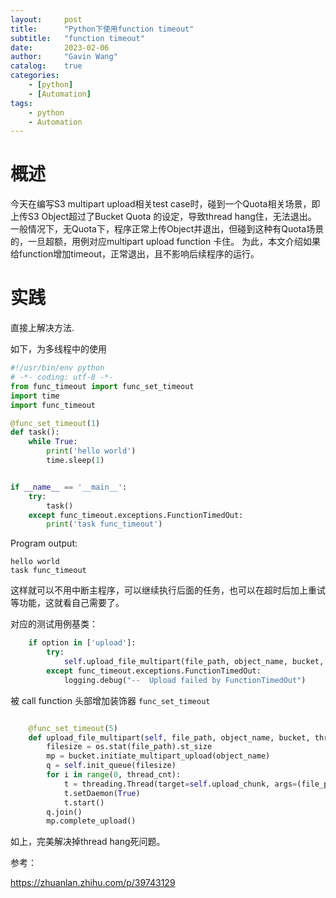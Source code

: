 ```yaml
---
layout:     post
title:      "Python下使用function timeout"
subtitle:   "function timeout"
date:       2023-02-06
author:     "Gavin Wang"
catalog:    true
categories:
    - [python]
    - [Automation]
tags:
    - python
    - Automation 
---
```



# 概述

今天在编写S3 multipart upload相关test case时，碰到一个Quota相关场景，即上传S3 Object超过了Bucket Quota 的设定，导致thread hang住，无法退出。
一般情况下，无Quota下，程序正常上传Object并退出，但碰到这种有Quota场景的，一旦超额，用例对应multipart upload function 卡住。
为此，本文介绍如果给function增加timeout，正常退出，且不影响后续程序的运行。


#  实践

直接上解决方法.

如下，为多线程中的使用


```python
#!/usr/bin/env python
# -*- coding: utf-8 -*-
from func_timeout import func_set_timeout
import time
import func_timeout

@func_set_timeout(1)
def task():
    while True:
        print('hello world')
        time.sleep(1)


if __name__ == '__main__':
    try:
        task()
    except func_timeout.exceptions.FunctionTimedOut:
        print('task func_timeout')

``` 

Program output:

```shell
hello world
task func_timeout
``` 

这样就可以不用中断主程序，可以继续执行后面的任务，也可以在超时后加上重试等功能，这就看自己需要了。


对应的测试用例基类：

```python
    if option in ['upload']:
        try:
            self.upload_file_multipart(file_path, object_name, bucket, thread_cnt)
        except func_timeout.exceptions.FunctionTimedOut:
            logging.debug("--  Upload failed by FunctionTimedOut")
``` 

被 call function 头部增加装饰器 `func_set_timeout`

```python

    @func_set_timeout(5)
    def upload_file_multipart(self, file_path, object_name, bucket, thread_cnt):
        filesize = os.stat(file_path).st_size
        mp = bucket.initiate_multipart_upload(object_name)
        q = self.init_queue(filesize)
        for i in range(0, thread_cnt):
            t = threading.Thread(target=self.upload_chunk, args=(file_path, mp, q, i))
            t.setDaemon(True)
            t.start()
        q.join()
        mp.complete_upload()
``` 

如上，完美解决掉thread hang死问题。


参考：

https://zhuanlan.zhihu.com/p/39743129
